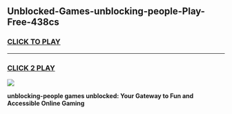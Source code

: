 
## Unblocked-Games-unblocking-people-Play-Free-438cs
<h3>
<a href="https://premium76.site?title=unblocking-people&ref=18A1">CLICK TO PLAY</a></h3>
<hr>

<h3>
<a href="https://premium76.site?title=unblocking-people&ref=18A1">CLICK 2 PLAY</a>
  
</h3>

<a href="https://premium76.site?title=unblocking-people&ref=18A1"><img src="https://clearcache.store/games.png"></a>


**unblocking-people games unblocked: Your Gateway to Fun and Accessible Online Gaming**
